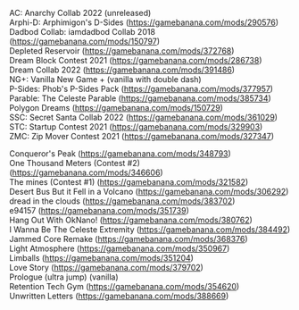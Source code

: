 AC: Anarchy Collab 2022 (unreleased)  
Arphi-D: Arphimigon's D-Sides (https://gamebanana.com/mods/290576)  
Dadbod Collab: iamdadbod Collab 2018 (https://gamebanana.com/mods/150797)  
Depleted Reservoir (https://gamebanana.com/mods/372768)  
Dream Block Contest 2021 (https://gamebanana.com/mods/286738)  
Dream Collab 2022 (https://gamebanana.com/mods/391486)  
NG+: Vanilla New Game + (vanilla with double dash)  
P-Sides: Phob's P-Sides Pack (https://gamebanana.com/mods/377957) 
Parable: The Celeste Parable (https://gamebanana.com/mods/385734)  
Polygon Dreams (https://gamebanana.com/mods/150729)   
SSC: Secret Santa Collab 2022 (https://gamebanana.com/mods/361029)  
STC: Startup Contest 2021 (https://gamebanana.com/mods/329903)  
ZMC: Zip Mover Contest 2021 (https://gamebanana.com/mods/327347)

Conqueror's Peak (https://gamebanana.com/mods/348793)  
One Thousand Meters (Contest #2) (https://gamebanana.com/mods/346606)  
The mines (Contest #1) (https://gamebanana.com/mods/321582)  
Desert Bus But it Fell in a Volcano (https://gamebanana.com/mods/306292)  
dread in the clouds (https://gamebanana.com/mods/383702)  
e94157 (https://gamebanana.com/mods/351739)  
Hang Out With OkNano! (https://gamebanana.com/mods/380762)  
I Wanna Be The Celeste Extremity (https://gamebanana.com/mods/384492)  
Jammed Core Remake (https://gamebanana.com/mods/368376)  
Light Atmosphere (https://gamebanana.com/mods/350967)  
Limballs (https://gamebanana.com/mods/351204)  
Love Story (https://gamebanana.com/mods/379702)  
Prologue (ultra jump) (vanilla)  
Retention Tech Gym (https://gamebanana.com/mods/354620)  
Unwritten Letters (https://gamebanana.com/mods/388669)